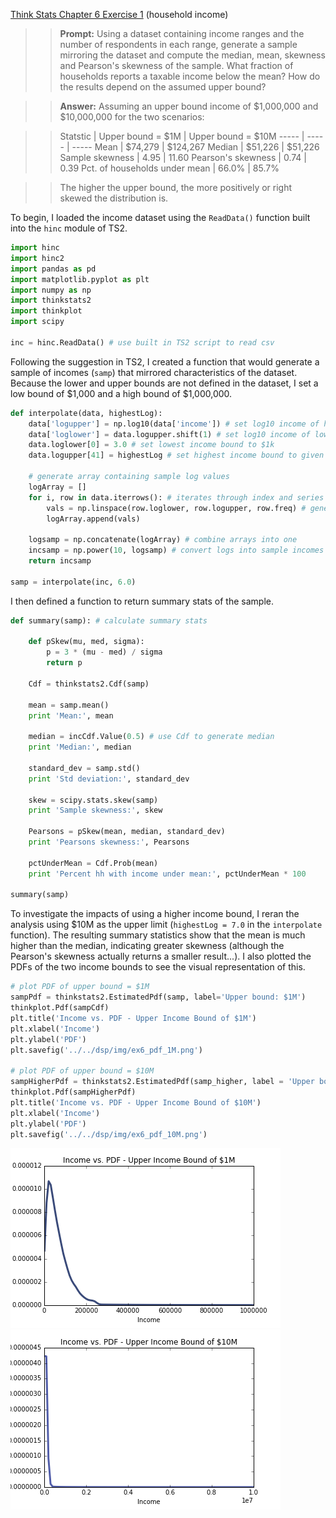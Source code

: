[Think Stats Chapter 6 Exercise 1](http://greenteapress.com/thinkstats2/html/thinkstats2007.html#toc60) (household income)

>> <b>Prompt:</b> Using a dataset containing income ranges and the number of respondents in each range, generate a sample mirroring the dataset and compute the median, mean, skewness and Pearson's skewness of the sample. What fraction of households reports a taxable income below the mean? How do the results depend on the assumed upper bound?

>> <b>Answer:</b> Assuming an upper bound income of $1,000,000 and $10,000,000 for the two scenarios: 

>> Statstic | Upper bound = $1M | Upper bound = $10M
----- | ----- | -----
Mean | $74,279 | $124,267
Median | $51,226 | $51,226
Sample skewness | 4.95 | 11.60
Pearson's skewness | 0.74 | 0.39
Pct. of households under mean | 66.0% | 85.7%

>>The higher the upper bound, the more positively or right skewed the distribution is. 

To begin, I loaded the income dataset using the `ReadData()` function built into the `hinc` module of TS2. 

```python
import hinc
import hinc2
import pandas as pd
import matplotlib.pyplot as plt
import numpy as np
import thinkstats2
import thinkplot
import scipy

inc = hinc.ReadData() # use built in TS2 script to read csv
```

Following the suggestion in TS2, I created a function that would generate a sample of incomes (`samp`) that mirrored characteristics of the dataset. Because the lower and upper bounds are not defined in the dataset, I set a low bound of $1,000 and a high bound of $1,000,000. 

```python
def interpolate(data, highestLog):
    data['logupper'] = np.log10(data['income']) # set log10 income of higher bound
    data['loglower'] = data.logupper.shift(1) # set log10 income of lower bound
    data.loglower[0] = 3.0 # set lowest income bound to $1k
    data.logupper[41] = highestLog # set highest income bound to given log as defined in function call

    # generate array containing sample log values
    logArray = []
    for i, row in data.iterrows(): # iterates through index and series for each row
        vals = np.linspace(row.loglower, row.logupper, row.freq) # generates set of values for each inc band based on hi, low, and freq
        logArray.append(vals)

    logsamp = np.concatenate(logArray) # combine arrays into one
    incsamp = np.power(10, logsamp) # convert logs into sample incomes
    return incsamp

samp = interpolate(inc, 6.0)
```

I then defined a function to return summary stats of the sample. 

```python
def summary(samp): # calculate summary stats
    
    def pSkew(mu, med, sigma):
        p = 3 * (mu - med) / sigma
        return p

    Cdf = thinkstats2.Cdf(samp)

    mean = samp.mean()
    print 'Mean:', mean

    median = incCdf.Value(0.5) # use Cdf to generate median 
    print 'Median:', median

    standard_dev = samp.std()
    print 'Std deviation:', standard_dev

    skew = scipy.stats.skew(samp)
    print 'Sample skewness:', skew

    Pearsons = pSkew(mean, median, standard_dev)
    print 'Pearsons skewness:', Pearsons
    
    pctUnderMean = Cdf.Prob(mean)
    print 'Percent hh with income under mean:', pctUnderMean * 100

summary(samp)
```

To investigate the impacts of using a higher income bound, I reran the analysis using $10M as the upper limit (`highestLog = 7.0` in the `interpolate` function). The resulting summary statistics show that the mean is much higher than the median, indicating greater skewness (although the Pearson's skewness actually returns a smaller result...). I also plotted the PDFs of the two income bounds to see the visual representation of this. 

```python
# plot PDF of upper bound = $1M
sampPdf = thinkstats2.EstimatedPdf(samp, label='Upper bound: $1M')
thinkplot.Pdf(sampCdf)
plt.title('Income vs. PDF - Upper Income Bound of $1M')
plt.xlabel('Income')
plt.ylabel('PDF')
plt.savefig('../../dsp/img/ex6_pdf_1M.png')

# plot PDF of upper bound = $10M
sampHigherPdf = thinkstats2.EstimatedPdf(samp_higher, label = 'Upper bound: $10M')
thinkplot.Pdf(sampHigherPdf)
plt.title('Income vs. PDF - Upper Income Bound of $10M')
plt.xlabel('Income')
plt.ylabel('PDF')
plt.savefig('../../dsp/img/ex6_pdf_10M.png')
```

<img src="../img/ex6_pdf_1M.png">
<img src="../img/ex6_pdf_10M.png">

